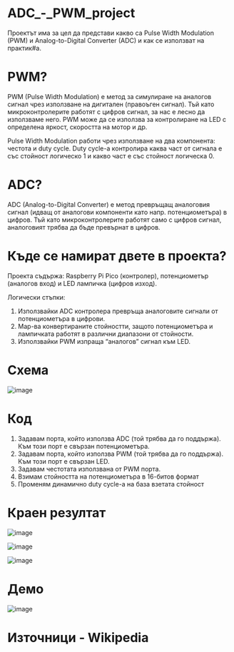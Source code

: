 # ADC_-_PWM_project
Проектът има за цел да представи какво са Pulse Width Modulation (PWM) и Analog-to-Digital Converter (ADC) и как се използват на практик#а.

# PWM?
PWM (Pulse Width Modulation)  e метод за симулиране на аналогов сигнал чрез използване на дигитален (правоъген сигнал). Тъй като микроконтролерите работят с цифров сигнал, за нас е лесно да използваме него. PWM може да се използва за контролиране на LED с определена яркост, скоростта на мотор и др.

Pulse Width Modulation работи чрез използване на  два компонента: честота и duty cycle. Duty cycle-а контролира каква част от сигнала е със стойност логическо 1 и какво част е със стойност логическа 0.

# ADC?

ADC (Analog-to-Digital Converter)  е метод превръщащ аналоговия сигнал (идващ от аналогови компоненти като напр. потенциометъра) в цифров. Тъй като микроконтролерите работят само с цифров сигнал, аналоговият трябва да бъде превърнат в цифров.

# Къде се намират двете в проекта?


Проекта съдържа: Raspberry Pi Pico (контролер), потенциометър (аналогов вход) и LED лампичка (цифров изход).

Логически стъпки:

1. Използвайки ADC контролера превръща аналоговите сигнали от потенциометъра в цифрови.
2. Map-ва конвертираните стойностти, защото потенциометъра и лампичката работят в различни диапазони от стойности.
3. Използвайки PWM изпраща “аналогов” сигнал към LED.

# Схема

![image](https://github.com/user-attachments/assets/bb923d01-05f9-4a60-9a78-49d91237e399)

# Код

1. Задавам порта, който използва ADC (той трябва да го поддържа). Към този порт е свързан потенциометъра.
2. Задавам порта, който използва PWM (той трябва да го поддържа). Към този порт е свързан LED.
3. Задавам честотата използвана от PWM порта.
4. Взимам стойността на потенциометъра в 16-битов формат
5. Променям динамично duty cycle-а на база взетата стойност

# Краен резултат

![image](https://github.com/user-attachments/assets/9ff46987-c033-4573-bf21-4414dbaa9436)


![image](https://github.com/user-attachments/assets/7a58cdda-8f21-4782-bd13-69fe7a1a8d6f)


![image](https://github.com/user-attachments/assets/18982d15-0c0a-4786-9bff-6e9012417f3c)

# Демо

![image](https://github.com/user-attachments/assets/2cdf256d-a00e-402c-916e-0e453b94894f)

# Източници - Wikipedia
